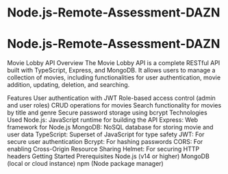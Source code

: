 # Node.js-Remote-Assessment-DAZN
# Node.js-Remote-Assessment-DAZN

Movie Lobby API
Overview
The Movie Lobby API is a complete RESTful API built with TypeScript, Express, and MongoDB. It allows users to manage a collection of movies, including functionalities for user authentication, movie addition, updating, deletion, and searching.

Features
User authentication with JWT
Role-based access control (admin and user roles)
CRUD operations for movies
Search functionality for movies by title and genre
Secure password storage using bcrypt
Technologies Used
Node.js: JavaScript runtime for building the API
Express: Web framework for Node.js
MongoDB: NoSQL database for storing movie and user data
TypeScript: Superset of JavaScript for type safety
JWT: For secure user authentication
Bcrypt: For hashing passwords
CORS: For enabling Cross-Origin Resource Sharing
Helmet: For securing HTTP headers
Getting Started
Prerequisites
Node.js (v14 or higher)
MongoDB (local or cloud instance)
npm (Node package manager)

